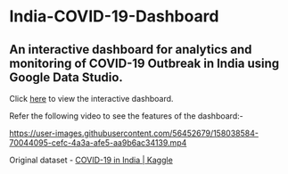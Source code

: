 # India-COVID-19-Dashboard
An interactive dashboard for analytics and monitoring of COVID-19 Outbreak in India using Google Data Studio.
---
Click [here](https://datastudio.google.com/reporting/7e023e04-9e55-4fb6-8b20-923df41694d0) to view the interactive dashboard.

Refer the following video to see the features of the dashboard:-

https://user-images.githubusercontent.com/56452679/158038584-70044095-cefc-4a3a-afe5-aa9b6ac34139.mp4

Original dataset - [COVID-19 in India | Kaggle](https://www.kaggle.com/sudalairajkumar/covid19-in-india?select=covid_19_india.csv)
